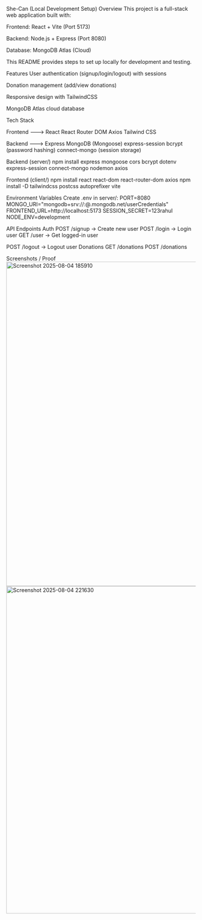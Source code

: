 She-Can (Local Development Setup)
Overview
This project is a full-stack web application built with:

Frontend: React + Vite (Port 5173)

Backend: Node.js + Express (Port 8080)

Database: MongoDB Atlas (Cloud)

This README provides steps to set up locally for development and testing.

Features
User authentication (signup/login/logout) with sessions

Donation management (add/view donations)

Responsive design with TailwindCSS

MongoDB Atlas cloud database

Tech Stack

Frontend --->
React
React Router DOM
Axios
Tailwind CSS

Backend --->
Express
MongoDB (Mongoose)
express-session
bcrypt (password hashing)
connect-mongo (session storage)

Backend (server/)
npm install express mongoose cors bcrypt dotenv express-session connect-mongo nodemon axios

Frontend (client/)
npm install react react-dom react-router-dom axios
npm install -D tailwindcss postcss autoprefixer vite


Environment Variables
Create .env in server/:
PORT=8080
MONGO_URI="mongodb+srv://<username>:<password>@<cluster>.mongodb.net/userCredentials"
FRONTEND_URL=http://localhost:5173
SESSION_SECRET=123rahul
NODE_ENV=development

API Endpoints
Auth
POST /signup → Create new user
POST /login → Login user
GET /user → Get logged-in user

POST /logout → Logout user
Donations
GET /donations
POST /donations

Screenshots / Proof
<img width="1919" height="861" alt="Screenshot 2025-08-04 185910" src="https://github.com/user-attachments/assets/c7e51e0b-fdfb-4677-ac0b-0cfb0660f41f" />
<img width="1919" height="869" alt="Screenshot 2025-08-04 221630" src="https://github.com/user-attachments/assets/6d70b194-6017-44e7-a0ac-9508f5cceb2c" />
